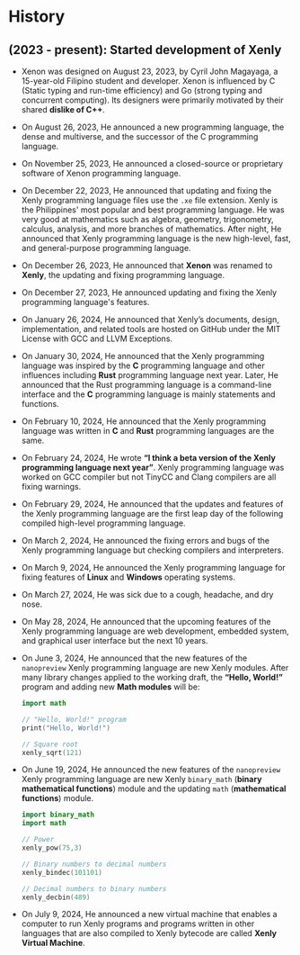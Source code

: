 # History

## (2023 - present): Started development of Xenly

* Xenon was designed on August 23, 2023, by Cyril John Magayaga, a 15-year-old Filipino student and developer. Xenon is influenced by C (Static typing and run-time efficiency) and Go (strong typing and concurrent computing). Its designers were primarily motivated by their shared **dislike of C++**.

* On August 26, 2023, He announced a new programming language, the dense and multiverse, and the successor of the C programming language.

* On November 25, 2023, He announced a closed-source or proprietary software of Xenon programming language.

* On December 22, 2023, He announced that updating and fixing the Xenly programming language files use the `.xe` file extension. Xenly is the Philippines' most popular and best programming language. He was very good at mathematics such as algebra, geometry, trigonometry, calculus, analysis, and more branches of mathematics. After night, He announced that Xenly programming language is the new high-level, fast, and general-purpose programming language.

* On December 26, 2023, He announced that **Xenon** was renamed to **Xenly**, the updating and fixing programming language.

* On December 27, 2023, He announced updating and fixing the Xenly programming language's features.

* On January 26, 2024, He announced that Xenly’s documents, design, implementation, and related tools are hosted on GitHub under the MIT License with GCC and LLVM Exceptions.

* On January 30, 2024, He announced that the Xenly programming language was inspired by the **C** programming language and other influences including **Rust** programming language next year. Later, He announced that the Rust programming language is a command-line interface and the **C** programming language is mainly statements and functions.

* On February 10, 2024, He announced that the Xenly programming language was written in **C** and **Rust** programming languages are the same.

* On February 24, 2024, He wrote **“I think a beta version of the Xenly programming language next year”**. Xenly programming language was worked on GCC compiler but not TinyCC and Clang compilers are all fixing warnings.

* On February 29, 2024, He announced that the updates and features of the Xenly programming language are the first leap day of the following compiled high-level programming language.

* On March 2, 2024, He announced the fixing errors and bugs of the Xenly programming language but checking compilers and interpreters.

* On March 9, 2024, He announced the Xenly programming language for fixing features of **Linux** and **Windows** operating systems.

* On March 27, 2024, He was sick due to a cough, headache, and dry nose.

* On May 28, 2024, He announced that the upcoming features of the Xenly programming language are web development, embedded system, and graphical user interface but the next 10 years.

* On June 3, 2024, He announced that the new features of the `nanopreview` Xenly programming language are new Xenly modules. After many library changes applied to the working draft, the **“Hello, World!”** program and adding new **Math modules** will be:

    ```swift
    import math

    // "Hello, World!" program
    print("Hello, World!")

    // Square root
    xenly_sqrt(121)
    ```

* On June 19, 2024, He announced the new features of the `nanopreview` Xenly programming language are new Xenly `binary_math` (**binary mathematical functions**) module and the updating `math` (**mathematical functions**) module.

    ```swift
    import binary_math
    import math

    // Power
    xenly_pow(75,3)

    // Binary numbers to decimal numbers
    xenly_bindec(101101)

    // Decimal numbers to binary numbers
    xenly_decbin(489)
    ```

* On July 9, 2024, He announced a new virtual machine that enables a computer to run Xenly programs and programs written in other languages that are also compiled to Xenly bytecode are called **Xenly Virtual Machine**.
